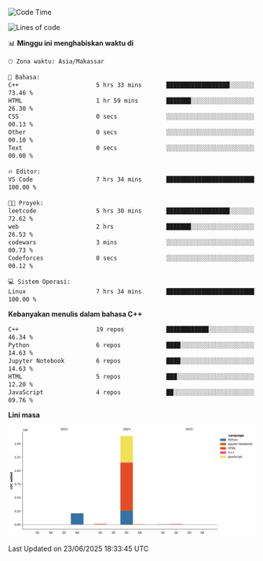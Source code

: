 <!--START_SECTION:waka-->
![Code Time](http://img.shields.io/badge/Code%20Time-288%20hrs%204%20mins-blue)

![Lines of code](https://img.shields.io/badge/Sejak%20Hello%20World%20aku%20telah%20menulis-1.9%20million%20baris%20kode-blue)

📊 **Minggu ini menghabiskan waktu di** 

```text
🕑︎ Zona waktu: Asia/Makassar

💬 Bahasa: 
C++                      5 hrs 33 mins       ██████████████████░░░░░░░   73.46 % 
HTML                     1 hr 59 mins        ███████░░░░░░░░░░░░░░░░░░   26.30 % 
CSS                      0 secs              ░░░░░░░░░░░░░░░░░░░░░░░░░   00.13 % 
Other                    0 secs              ░░░░░░░░░░░░░░░░░░░░░░░░░   00.10 % 
Text                     0 secs              ░░░░░░░░░░░░░░░░░░░░░░░░░   00.00 % 

🔥 Editor: 
VS Code                  7 hrs 34 mins       █████████████████████████   100.00 % 

🐱‍💻 Proyek: 
leetcode                 5 hrs 30 mins       ██████████████████░░░░░░░   72.62 % 
web                      2 hrs               ███████░░░░░░░░░░░░░░░░░░   26.53 % 
codewars                 3 mins              ░░░░░░░░░░░░░░░░░░░░░░░░░   00.73 % 
Codeforces               0 secs              ░░░░░░░░░░░░░░░░░░░░░░░░░   00.12 % 

💻 Sistem Operasi: 
Linux                    7 hrs 34 mins       █████████████████████████   100.00 % 
```

**Kebanyakan menulis dalam bahasa C++** 

```text
C++                      19 repos            ████████████░░░░░░░░░░░░░   46.34 % 
Python                   6 repos             ████░░░░░░░░░░░░░░░░░░░░░   14.63 % 
Jupyter Notebook         6 repos             ████░░░░░░░░░░░░░░░░░░░░░   14.63 % 
HTML                     5 repos             ███░░░░░░░░░░░░░░░░░░░░░░   12.20 % 
JavaScript               4 repos             ██░░░░░░░░░░░░░░░░░░░░░░░   09.76 % 
```



**Lini masa**

![Lines of Code chart](https://raw.githubusercontent.com/yusuf601/yusuf601/main/assets/bar_graph.png)


 Last Updated on 23/06/2025 18:33:45 UTC
<!--END_SECTION:waka-->

